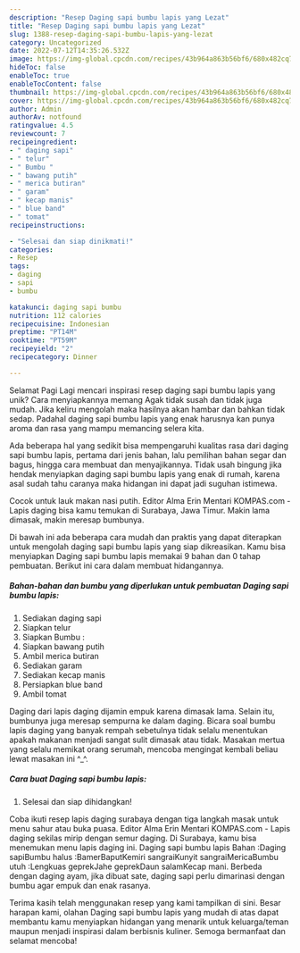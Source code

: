 ```yaml
---
description: "Resep Daging sapi bumbu lapis yang Lezat"
title: "Resep Daging sapi bumbu lapis yang Lezat"
slug: 1388-resep-daging-sapi-bumbu-lapis-yang-lezat
category: Uncategorized
date: 2022-07-12T14:35:26.532Z
image: https://img-global.cpcdn.com/recipes/43b964a863b56bf6/680x482cq70/daging-sapi-bumbu-lapis-foto-resep-utama.jpg
hideToc: false
enableToc: true
enableTocContent: false
thumbnail: https://img-global.cpcdn.com/recipes/43b964a863b56bf6/680x482cq70/daging-sapi-bumbu-lapis-foto-resep-utama.jpg
cover: https://img-global.cpcdn.com/recipes/43b964a863b56bf6/680x482cq70/daging-sapi-bumbu-lapis-foto-resep-utama.jpg
author: Admin
authorAv: notfound
ratingvalue: 4.5
reviewcount: 7
recipeingredient:
- " daging sapi"
- " telur"
- " Bumbu "
- " bawang putih"
- " merica butiran"
- " garam"
- " kecap manis"
- " blue band"
- " tomat"
recipeinstructions:

- "Selesai dan siap dinikmati!"
categories:
- Resep
tags:
- daging
- sapi
- bumbu

katakunci: daging sapi bumbu 
nutrition: 112 calories
recipecuisine: Indonesian
preptime: "PT14M"
cooktime: "PT59M"
recipeyield: "2"
recipecategory: Dinner

---
```



Selamat Pagi Lagi mencari inspirasi resep daging sapi bumbu lapis yang unik? Cara menyiapkannya memang Agak tidak susah dan tidak juga mudah. Jika keliru mengolah maka hasilnya akan hambar dan bahkan tidak sedap. Padahal daging sapi bumbu lapis yang enak harusnya kan punya aroma dan rasa yang mampu memancing selera kita.


Ada beberapa hal yang sedikit bisa mempengaruhi kualitas rasa dari daging sapi bumbu lapis, pertama dari jenis bahan, lalu pemilihan bahan segar dan bagus, hingga cara membuat dan menyajikannya. Tidak usah bingung jika hendak menyiapkan daging sapi bumbu lapis yang enak di rumah, karena asal sudah tahu caranya maka hidangan ini dapat jadi suguhan istimewa.

Cocok untuk lauk makan nasi putih. Editor Alma Erin Mentari KOMPAS.com - Lapis daging bisa kamu temukan di Surabaya, Jawa Timur. Makin lama dimasak, makin meresap bumbunya.


Di bawah ini ada beberapa cara mudah dan praktis yang dapat diterapkan untuk mengolah daging sapi bumbu lapis yang siap dikreasikan. Kamu bisa menyiapkan Daging sapi bumbu lapis memakai 9 bahan dan 0 tahap pembuatan. Berikut ini cara dalam membuat hidangannya.

<!--inarticleads1-->

##### Bahan-bahan dan bumbu yang diperlukan untuk pembuatan Daging sapi bumbu lapis:

1. Sediakan  daging sapi
1. Siapkan  telur
1. Siapkan  Bumbu :
1. Siapkan  bawang putih
1. Ambil  merica butiran
1. Sediakan  garam
1. Sediakan  kecap manis
1. Persiapkan  blue band
1. Ambil  tomat


Daging dari lapis daging dijamin empuk karena dimasak lama. Selain itu, bumbunya juga meresap sempurna ke dalam daging. Bicara soal bumbu lapis daging yang banyak rempah sebetulnya tidak selalu menentukan apakah makanan menjadi sangat sulit dimasak atau tidak. Masakan mertua yang selalu memikat orang serumah, mencoba mengingat kembali beliau lewat masakan ini ^_^. 

<!--inarticleads2-->

##### Cara buat Daging sapi bumbu lapis:


1. Selesai dan siap dihidangkan!

Coba ikuti resep lapis daging surabaya dengan tiga langkah masak untuk menu sahur atau buka puasa. Editor Alma Erin Mentari KOMPAS.com - Lapis daging sekilas mirip dengan semur daging. Di Surabaya, kamu bisa menemukan menu lapis daging ini. Daging sapi bumbu lapis Bahan :Daging sapiBumbu halus :BamerBaputKemiri sangraiKunyit sangraiMericaBumbu utuh :Lengkuas geprekJahe geprekDaun salamKecap mani. Berbeda dengan daging ayam, jika dibuat sate, daging sapi perlu dimarinasi dengan bumbu agar empuk dan enak rasanya. 

Terima kasih telah menggunakan resep yang kami tampilkan di sini. Besar harapan kami, olahan Daging sapi bumbu lapis yang mudah di atas dapat membantu kamu menyiapkan hidangan yang menarik untuk keluarga/teman maupun menjadi inspirasi dalam berbisnis kuliner. Semoga bermanfaat dan selamat mencoba!
